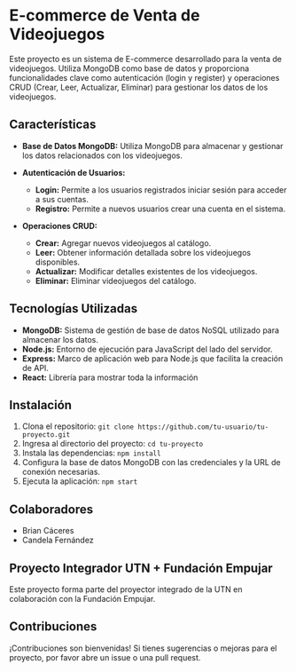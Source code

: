 # E-commerce de Venta de Videojuegos

Este proyecto es un sistema de E-commerce desarrollado para la venta de videojuegos. Utiliza MongoDB como base de datos y proporciona funcionalidades clave como autenticación (login y register) y operaciones CRUD (Crear, Leer, Actualizar, Eliminar) para gestionar los datos de los videojuegos.

## Características

- **Base de Datos MongoDB:** Utiliza MongoDB para almacenar y gestionar los datos relacionados con los videojuegos.
  
- **Autenticación de Usuarios:**
  - **Login:** Permite a los usuarios registrados iniciar sesión para acceder a sus cuentas.
  - **Registro:** Permite a nuevos usuarios crear una cuenta en el sistema.

- **Operaciones CRUD:**
  - **Crear:** Agregar nuevos videojuegos al catálogo.
  - **Leer:** Obtener información detallada sobre los videojuegos disponibles.
  - **Actualizar:** Modificar detalles existentes de los videojuegos.
  - **Eliminar:** Eliminar videojuegos del catálogo.

## Tecnologías Utilizadas

- **MongoDB:** Sistema de gestión de base de datos NoSQL utilizado para almacenar los datos.
- **Node.js:** Entorno de ejecución para JavaScript del lado del servidor.
- **Express:** Marco de aplicación web para Node.js que facilita la creación de API.
- **React:** Librería para mostrar toda la información

## Instalación

1. Clona el repositorio: `git clone https://github.com/tu-usuario/tu-proyecto.git`
2. Ingresa al directorio del proyecto: `cd tu-proyecto`
3. Instala las dependencias: `npm install`
4. Configura la base de datos MongoDB con las credenciales y la URL de conexión necesarias.
5. Ejecuta la aplicación: `npm start`

## Colaboradores

- Brian Cáceres
- Candela Fernández

## Proyecto Integrador UTN + Fundación Empujar

Este proyecto forma parte del proyector integrado de la UTN en colaboración con la Fundación Empujar.

## Contribuciones

¡Contribuciones son bienvenidas! Si tienes sugerencias o mejoras para el proyecto, por favor abre un issue o una pull request.


